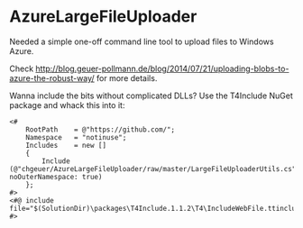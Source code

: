 AzureLargeFileUploader
======================

Needed a simple one-off command line tool to upload files to Windows Azure. 

Check http://blog.geuer-pollmann.de/blog/2014/07/21/uploading-blobs-to-azure-the-robust-way/ for more details. 





Wanna include the bits without complicated DLLs? Use the T4Include NuGet package and whack this into it:

```T4
<#
    RootPath    = @"https://github.com/";
    Namespace   = "notinuse";
    Includes    = new []
    {
        Include (@"chgeuer/AzureLargeFileUploader/raw/master/LargeFileUploaderUtils.cs", noOuterNamespace: true) 
    };
#>
<#@ include file="$(SolutionDir)\packages\T4Include.1.1.2\T4\IncludeWebFile.ttinclude" #>
```
